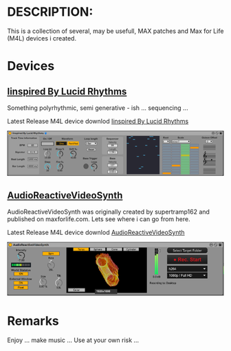 # DESCRIPTION:

This is a collection of several, may be usefull, MAX patches and Max for Life (M4L) devices i created.

# Devices

## [Iinspired By Lucid Rhythms](<./M4L-Devices/Iinspired By Lucid Rhythms/>)

Something polyrhythmic, semi generative - ish ... sequencing ... 

Latest Release M4L device downlod [Iinspired By Lucid Rhythms](<./M4L-Devices/Iinspired By Lucid Rhythms/Iinspired By Lucid Rhythms.amxd>)

![Screenshot](<./M4L-Devices/Iinspired By Lucid Rhythms/Device-Screenshot.png>)

## [AudioReactiveVideoSynth](./M4L-Devices/AudioReactiveVideoSynth/)

AudioReactiveVideoSynth was originally created by supertramp162 and published on maxforlife.com. Lets see where i can go from here.

Latest Release M4L device downlod [AudioReactiveVideoSynth](./M4L-Devices/AudioReactiveVideoSynth/AudioReactiveVideoSynth.amxd)

![Screenshot](<./M4L-Devices/AudioReactiveVideoSynth/Device-Screenshot.png>)

# Remarks

Enjoy ... make music ... Use at your own risk ... 

